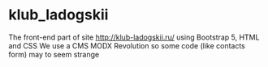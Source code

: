 # klub_ladogskii
The front-end part of site http://klub-ladogskii.ru/ using Bootstrap 5, HTML and CSS
We use a CMS MODX Revolution so some code (like contacts form) may to seem strange
